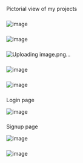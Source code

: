 Pictorial view of my projects
###

![image](https://github.com/Rahul11255/mern-VotingApp/assets/89196318/3bace546-62cf-4104-8cbe-fbaa6bc7b11d)

###

![image](https://github.com/Rahul11255/mern-VotingApp/assets/89196318/37864dc1-f401-446c-8b90-556e3b6a5b1c)

###

![Uploading image.png…]()

###

![image](https://github.com/Rahul11255/mern-VotingApp/assets/89196318/f2df8dca-ac85-4b03-a641-0846d639a0dd)

###

![image](https://github.com/Rahul11255/mern-VotingApp/assets/89196318/6768105a-b750-4846-837f-fb12813c63bf)

###
Login page

![image](https://github.com/Rahul11255/mern-VotingApp/assets/89196318/21af9cef-e25e-42c9-aa91-498e10e9033d)

###
Signup page

![image](https://github.com/Rahul11255/mern-VotingApp/assets/89196318/10783594-f659-4e6f-9e2c-5f8e2e391fca)

###
![image](https://github.com/Rahul11255/mern-VotingApp/assets/89196318/be48c07a-981f-470e-a4f4-574d64c7e8cf)




